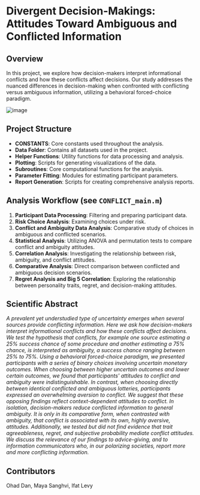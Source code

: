 
# Divergent Decision-Makings: Attitudes Toward Ambiguous and Conflicted Information
## Overview
In this project, we explore how decision-makers interpret informational conflicts and how these conflicts affect decisions. Our study addresses the nuanced differences in decision-making when confronted with conflicting versus ambiguous information, utilizing a behavioral forced-choice paradigm.

 ![image](https://github.com/LevyDecisionNeuroLab/conflict/assets/2526841/57e9635f-268a-4ef9-afc3-cb1d3a28f3f5)


## Project Structure
* **CONSTANTS**: Core constants used throughout the analysis.
* **Data Folder**: Contains all datasets used in the project.
* **Helper Functions**: Utility functions for data processing and analysis.
* **Plotting**: Scripts for generating visualizations of the data.
* **Subroutines**: Core computational functions for the analysis.
* **Parameter Fitting**: Modules for estimating participant parameters.
* **Report Generation**: Scripts for creating comprehensive analysis reports.

## Analysis Workflow (see `CONFLICT_main.m`)
 1. **Participant Data Processing**: Filtering and preparing participant data.
 1. **Risk Choice Analysis**: Examining choices under risk.
 1. **Conflict and Ambiguity Data Analysis**: Comparative study of choices in ambiguous and conflicted scenarios.
 1. **Statistical Analysis**: Utilizing ANOVA and permutation tests to compare conflict and ambiguity attitudes.
 1. **Correlation Analysis**: Investigating the relationship between risk, ambiguity, and conflict attitudes.
 1. **Comparative Analysis**: Direct comparison between conflicted and ambiguous decision scenarios.
 1. **Regret Analysis and Big 5 Correlation**: Exploring the relationship between personality traits, regret, and decision-making attitudes.


## Scientific Abstract

*A prevalent yet understudied type of uncertainty emerges when several sources provide conflicting information. Here we ask how decision-makers interpret informational conflicts and how these conflicts affect decisions. We test the hypothesis that conflicts, for example one source estimating a 25% success chance of some procedure and another estimating a 75% chance, is interpreted as ambiguity, a success chance ranging between 25% to 75%. Using a behavioral forced-choice paradigm, we presented participants with a series of binary choices involving uncertain monetary outcomes. When choosing between higher uncertain outcomes and lower certain outcomes, we found that participants' attitudes to conflict and ambiguity were indistinguishable. In contrast, when choosing directly between identical conflicted and ambiguous lotteries, participants expressed an overwhelming aversion to conflict. We suggest that these opposing findings reflect context-dependent attitudes to conflict. In isolation, decision-makers reduce conflicted information to general ambiguity. It is only in its comparative form, when contrasted with ambiguity, that conflict is associated with its own, highly aversive, attitudes. Additionally, we tested but did not find evidence that trait agreeableness, regret, and subjective probability mediate conflict attitudes. We discuss the relevance of our findings to advice-giving, and to information communicators who, in our polarizing societies, report more and more conflicting information.*

## Contributors
Ohad Dan, Maya Sanghvi, Ifat Levy
